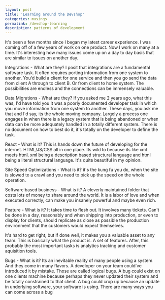 ```yaml
---
layout: post
title: 'Learning around the Devshop'
categories: musings
permalink: /devshop-learning
description: patterns of development
---
```


It's been a few months since I began my latest career experience. I was coming off
of a few years of work on one product. Now I work on many at a time.
It's interesting how many issues come up on a day to day basis that are
similar to issues on another day.

Integrations - What are they?
I posit that integrations are a fundamental software task. It often requires
porting information from one system to another. You'd build a client for one
service and then you go send the data from client A through to client B.
Or from client to home system. The possibilities are endless and the connections
can be immensely valuable.

Data Migrations - What are they?
If you asked me 2 years ago, what this was, I'd have told you it was a poorly
documented developer task in which you move information from one system to another.
These days, you ask me that and I'd say, its the whole moving company. Largely a process one engages in when there is a legacy system that is being abandoned or when data can be more adequately handled in a totally different system. There is no document on how to best do it, it's totally on the developer to define
the task.

React - What is it?
This is hands down the future of developing for the internet. HTML/JS/CSS all in one place. Its wild to because its like xml meets html. xml being a description based structural language and html being a literal structural language. It's quite beautiful in my opinion.


Site Speed Optimizations - What is it?
it's the kung fu you do, when the site is slowed to a crawl and you need to
pick up the speed on the whole operation.


Software based business - What is it?
A cleverly maintained folder that costs lots of money to share around the world. It is a labor of love and when executed correctly, can make you insanely powerful and maybe even rich.

Feature - What is it?
It takes time to flesh out. It involves many tickets. Can't be done in a day, reasonably and when shipping into production, or even to display for clients, should replicate as close as possible the production environment that the customers would expect themselves.

It's hard to get right, but if done well, it makes you a valuable asset to any team. This is basically what the product is. A set of features. After, this probably the most important tasks is analytics tracking and customer aquisition tools.

Bugs - What is it?
Its an inevitable reality of many people using a system. And they come in many flavors. A developer on your team could've introduced it by mistake. Those are called logical bugs. A bug could exist on one clients machine because perhaps they never updated their system and be totally constrained to that client. A bug could crop up because an update in underlying software, your software is using. There are many ways you can come across a bug

